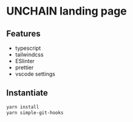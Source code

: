 # UNCHAIN landing page

## Features

- typescript
- tailwindcss
- ESlinter
- prettier
- vscode settings

## Instantiate

```zsh
yarn install
yarn simple-git-hooks
```
